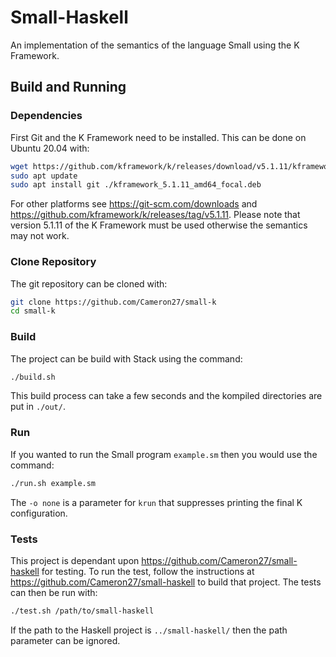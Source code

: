 # Small-Haskell

An implementation of the semantics of the language Small using the K Framework.

## Build and Running

### Dependencies

First Git and the K Framework need to be installed. This can be done on Ubuntu 20.04 with:
```sh
wget https://github.com/kframework/k/releases/download/v5.1.11/kframework_5.1.11_amd64_focal.deb
sudo apt update
sudo apt install git ./kframework_5.1.11_amd64_focal.deb
```
For other platforms see https://git-scm.com/downloads and https://github.com/kframework/k/releases/tag/v5.1.11. Please note that version 5.1.11 of the K Framework must be used otherwise the semantics may not work.

### Clone Repository

The git repository can be cloned with:
```sh
git clone https://github.com/Cameron27/small-k
cd small-k
```

### Build

The project can be build with Stack using the command:
```sh
./build.sh
```
This build process can take a few seconds and the kompiled directories are put in `./out/`.

### Run

If you wanted to run the Small program `example.sm` then you would use the command:
```sh
./run.sh example.sm
```
The `-o none` is a parameter for `krun` that suppresses printing the final K configuration.

### Tests

This project is dependant upon https://github.com/Cameron27/small-haskell for testing. To run the test, follow the instructions at https://github.com/Cameron27/small-haskell to build that project. The tests can then be run with:
```sh
./test.sh /path/to/small-haskell
```
If the path to the Haskell project is `../small-haskell/` then the path parameter can be ignored.
